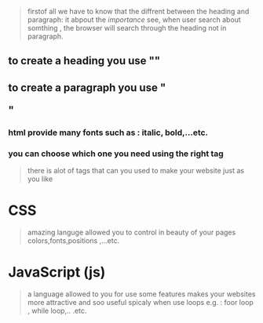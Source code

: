 > firstof all we have to know that the diffrent between 
> the heading and paragraph: it abpout the *importance* 
> see, when user search about somthing ,
> the browser will search through the heading not in paragraph.

## to create a heading you use "<h></h>"  
## to create a paragraph you use "<p></p>"

### html provide many fonts such as : italic, bold,...etc.
### you can choose which one you need using the right tag
  

  > there is alot of tags that can you used to make your website just 
  > as you like 


  # CSS


  > amazing languge allowed you to control in beauty of your pages 
  > colors,fonts,positions ,...etc.

  # JavaScript (js)


  > a language allowed to you for use some features  makes your websites more attractive and soo useful 
  spicaly when use loops e.g. : 
  foor loop , while loop,.. .etc.
